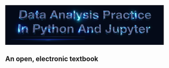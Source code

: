<center>
    <img src="img/logo.png" alt="image" width="800"/>
</center>

## An open, electronic textbook


